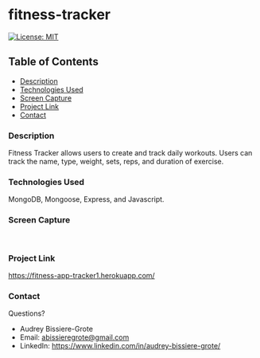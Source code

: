 # fitness-tracker
[![License: MIT](https://img.shields.io/badge/License-MIT-yellow.svg)](https://opensource.org/licenses/MIT)

## Table of Contents
* [Description](#description)
* [Technologies Used](#technologies-used)
* [Screen Capture](#Screen-Capture)
* [Project Link](#project-Link)
* [Contact](#contact)


### Description 
 Fitness Tracker allows users to create and track daily workouts. Users can track the name, type, weight, sets, reps, and duration of exercise. 

### Technologies Used
MongoDB, Mongoose, Express, and Javascript. 

### Screen Capture
<br>


### Project Link
https://fitness-app-tracker1.herokuapp.com/

### Contact 
Questions? 

* Audrey Bissiere-Grote
* Email: abissieregrote@gmail.com
* LinkedIn: https://www.linkedin.com/in/audrey-bissiere-grote/

